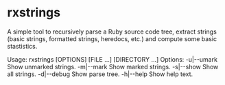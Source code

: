 # rxstrings
A simple tool to recursively parse a Ruby source code tree, extract strings
(basic strings, formatted strings, heredocs, etc.) and compute some basic
stastistics.

Usage: rxstrings [OPTIONS] [FILE ...] [DIRECTORY ...]
 Options:
  -u|--umark  Show unmarked strings.
  -m|--mark   Show marked strings.
  -s|--show   Show all strings.
  -d|--debug  Show parse tree.
  -h|--help   Show help text.
